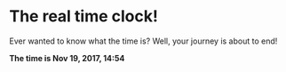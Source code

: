 # The real time clock!

Ever wanted to know what the time is? Well, your journey is about to end!

**The time is Nov 19, 2017, 14:54**